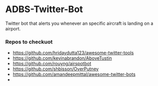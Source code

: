 # ADBS-Twitter-Bot
Twitter bot that alerts you whenever an specific aircraft is landing on a airport.

### Repos to checkuot
- https://github.com/hridaydutta123/awesome-twitter-tools
- https://github.com/kevinabrandon/AboveTustin
- https://github.com/rouyng/airspotbot
- https://github.com/shbisson/OverPutney
- https://github.com/amandeepmittal/awesome-twitter-bots
- 
